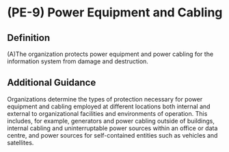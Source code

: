 
# (PE-9) Power Equipment and Cabling

## Definition

(A)The organization protects power equipment and power cabling for the information system from damage and destruction.

## Additional Guidance

Organizations determine the types of protection necessary for power equipment and cabling employed at different locations both internal and external to organizational facilities and environments of operation. This includes, for example, generators and power cabling outside of buildings, internal cabling and uninterruptable power sources within an office or data centre, and power sources for self-contained entities such as vehicles and satellites.
